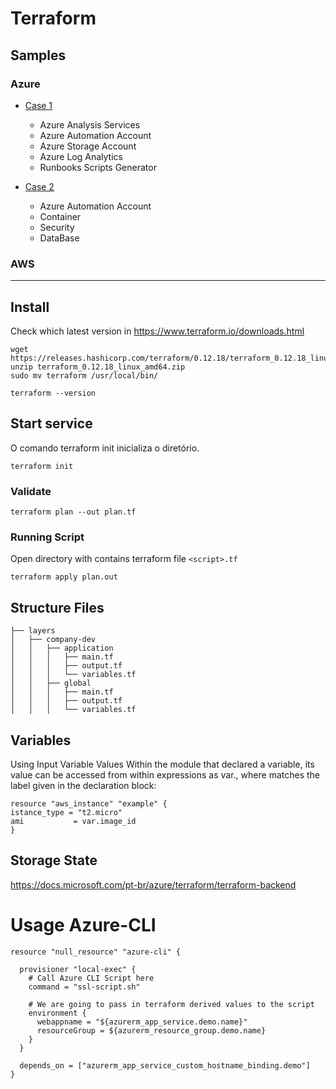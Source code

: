 # Terraform 

## Samples
### Azure
- [Case 1](https://github.com/brunocampos01/business-intelligence-at-azure)
  - Azure Analysis Services
  - Azure Automation Account
  - Azure Storage Account
  - Azure Log Analytics
  - Runbooks Scripts Generator

- [Case 2](azure/)
  - Azure Automation Account
  - Container
  - Security
  - DataBase

### AWS

 
---

## Install
Check which latest version in https://www.terraform.io/downloads.html
```
wget https://releases.hashicorp.com/terraform/0.12.18/terraform_0.12.18_linux_amd64.zip
unzip terraform_0.12.18_linux_amd64.zip
sudo mv terraform /usr/local/bin/

terraform --version 
```

## Start service
O comando terraform init inicializa o diretório.
```
terraform init
```

### Validate
```
terraform plan --out plan.tf
```

### Running Script
Open directory with contains terraform file `<script>.tf`

```
terraform apply plan.out
``` 

## Structure Files
```
├── layers
│   ├── company-dev
│   │   ├── application
│   │   │   ├── main.tf
│   │   │   ├── output.tf
│   │   │   └── variables.tf
│   │   ├── global
│   │   │   ├── main.tf
│   │   │   ├── output.tf
│   │   │   └── variables.tf
```

## Variables

Using Input Variable Values
Within the module that declared a variable, its value can be accessed from within expressions as var.<NAME>, where <NAME> matches the label given in the declaration block:
```
resource "aws_instance" "example" {
istance_type = "t2.micro"
ami           = var.image_id
}
```
## Storage State
https://docs.microsoft.com/pt-br/azure/terraform/terraform-backend
    
    
# Usage Azure-CLI
```
resource "null_resource" "azure-cli" {
  
  provisioner "local-exec" {
    # Call Azure CLI Script here
    command = "ssl-script.sh"

    # We are going to pass in terraform derived values to the script
    environment {
      webappname = "${azurerm_app_service.demo.name}"
      resourceGroup = ${azurerm_resource_group.demo.name}
    }
  }

  depends_on = ["azurerm_app_service_custom_hostname_binding.demo"]
}
```
